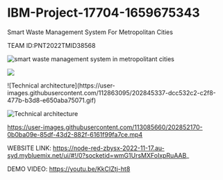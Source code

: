 # IBM-Project-17704-1659675343
Smart Waste Management System For Metropolitan Cities

TEAM ID:PNT2022TMID38568

![smart waste management system in metropolitant cities](https://user-images.githubusercontent.com/113085660/202834899-73640ca8-c9a6-4753-974a-ad5bea3dfe46.gif)

![](https://svgur.com/i/nQ2.svg)

<!--⚽️ACTIVITY / 🌐WEBSITE: https://github.com/Readme-Workflows/recent-activity -->
<!--RECENT_ACTIVITY:start-->
<!--RECENT_ACTIVITY:end-->![Technical architecture](https://user-images.githubusercontent.com/112863095/202845337-dcc532c2-c2f8-477b-b3d8-e650aba75071.gif)

<!--RECENT_ACTIVITY:last_update-->

<!--RECENT_ACTIVITY:last_update_end-->



![Technical architecture](https://user-images.githubusercontent.com/112863095/202845344-84c626f8-c6b7-48d9-8922-c683bc3f5b3e.gif)



https://user-images.githubusercontent.com/113085660/202852170-0b0ba09e-85df-43d2-882f-6161f99fa7ce.mp4



WEBSITE LINK:
https://node-red-zbysx-2022-11-17.au-syd.mybluemix.net/ui/#!/0?socketid=wmG1UrsMXFoIxpRuAAB_

DEMO VIDEO:
https://youtu.be/KkCIZtj-ht8

